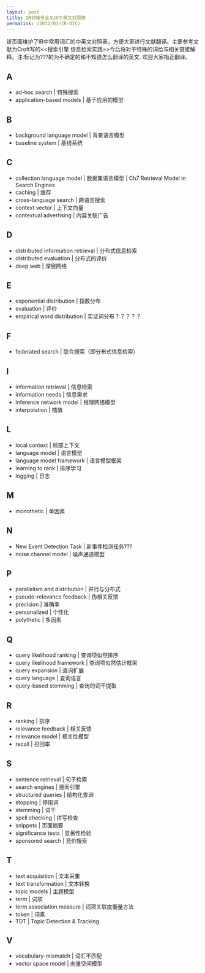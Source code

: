 ```yaml
---
layout: post
title: IR领域专业名词中英文对照表
permalink: /2012/03/IR-DIC/
---
```


该页面维护了IR中常用词汇的中英文对照表，方便大家进行文献翻译。主要参考文献为Croft写的<<搜索引擎 信息检索实践>>今后将对于特殊的词给与相关链接解释。注:标记为???的为不确定的和不知道怎么翻译的英文. 欢迎大家指正翻译。

## A
* ad-hoc search | 特殊搜索
* application-based models | 基于应用的模型

## B
* background language model | 背景语言模型
* baseline system | 基线系统

## C
* collection language model | 数据集语言模型 | Ch7 Retrieval Model in Search Engines
* caching | 缓存
* cross-language search | 跨语言搜索
* context vector | 上下文向量
* contextual advertising | 内容关联广告


## D
* distributed information retrieval | 分布式信息检索
* distributed evaluation | 分布式的评价
* deep web | 深层网络

## E
* exponential distribution | 指数分布
* evaluation | 评价
* empirical word distribution | 实证词分布？？？？？

## F
* federated search | 联合搜索（即分布式信息检索）

## I
* information retrieval | 信息检索
* information needs | 信息需求
* inference network model | 推理网络模型
* interpolation | 插值

## L
* local context | 局部上下文
* language model | 语言模型
* language model framework | 语言模型框架
* learning to rank | 排序学习
* logging | 日志

## M
* monothetic | 单因素

## N
* New Event Detection Task | 新事件检测任务???
* noise channel model | 噪声通道模型

##  P
* parallelism and distribution | 并行与分布式
* pseudo-relevance feedback | 伪相关反馈
* precision | 准确率
* personalized | 个性化
* polythetic | 多因素

## Q
* query likelihood ranking | 查询项似然排序
* query likelihood framework | 查询项似然估计框架
* query expansion | 查询扩展
* query language | 查询语言
* query-based stemming | 查询的词干提取


## R
* ranking | 排序
* relevance feedback | 相关反馈
* relevance model | 相关性模型
* recall | 召回率


## S
* sentence retrieval | 句子检索
* search engines | 搜索引擎
* structured queries | 结构化查询
* stopping | 停用词
* stemming | 词干
* spell checking | 拼写检查
* snippets | 页面摘要
* significance tests | 显著性检验
* sponsored search | 竞价搜索


## T
* text acquisition | 文本采集
* text transformation | 文本转换
* topic models | 主题模型
* term | 词项
* term association measure | 词项关联度衡量方法
* token | 词素
* TDT | Topic Detection & Tracking

## V
* vocabulary-mismatch | 词汇不匹配
* vector space model | 向量空间模型


